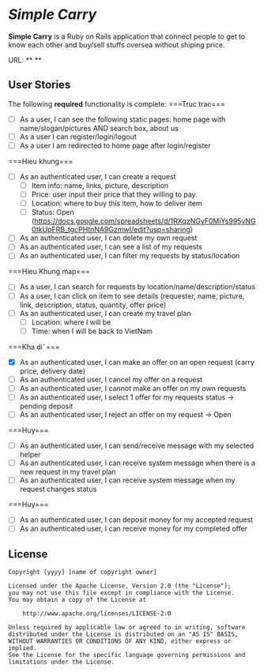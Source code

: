 # *Simple Carry*

**Simple Carry** is a Ruby on Rails application that connect people to get to know each other and buy/sell stuffs oversea without shiping price. 

URL: ** **

## User Stories

The following **required** functionality is complete:
===Truc trac===
* [ ] As a user, I can see the following static pages: home page with name/slogan/pictures AND search box, about us
* [ ] As a user I can register/login/logout
* [ ] As a user I am redirected to home page after login/register

===Hieu khung===
* [ ] As an authenticated user, I can create a request
    * [ ] Item info: name, links, picture, description
    * [ ] Price: user input their price that they willing to pay.
    * [ ] Location: where to buy this item, how to deliver item
    * [ ] Status: Open (https://docs.google.com/spreadsheets/d/1RXqzNGyF0MiYs995yNG0tkUpFRB_tgcPHtnNA9GzmwI/edit?usp=sharing)
* [ ] As an authenticated user, I can delete my own request
* [ ] As an authenticated user, I can see a list of my requests
* [ ] As an authenticated user, I can filter my requests by status/location

===Hieu Khung map===
* [ ] As a user, I can search for requests by location/name/description/status
* [ ] As a user, I can click on item to see details (requester, name, picture, link, description, status, quantity, offer price)
* [ ] As an authenticated user, I can create my travel plan
   * [ ] Location: where I will be
   * [ ] Time: when I will be back to VietNam

===Kha di˜===
* [x] As an authenticated user, I can make an offer on an open request (carry price, delivery date)
* [ ] As an authenticated user, I cancel my offer on a request
* [ ] As an authenticated user, I cannot make an offer on my own requests
* [ ] As an authenticated user, I select 1 offer for my requests status -> pending deposit
* [ ] As an authenticated user, I reject an offer on my request -> Open

===Huy===
* [ ] As an authenticated user, I can send/receive message with my selected helper
* [ ] As an authenticated user, I can receive system message when there is a new request in my travel plan
* [ ] As an authenticated user, I can receive system message when my request changes status

===Huy===
* [ ] As an authenticated user, I can deposit money for my accepted request
* [ ] As an authenticated user, I can receive money for my completed offer

## License

    Copyright [yyyy] [name of copyright owner]

    Licensed under the Apache License, Version 2.0 (the "License");
    you may not use this file except in compliance with the License.
    You may obtain a copy of the License at

        http://www.apache.org/licenses/LICENSE-2.0

    Unless required by applicable law or agreed to in writing, software
    distributed under the License is distributed on an "AS IS" BASIS,
    WITHOUT WARRANTIES OR CONDITIONS OF ANY KIND, either express or implied.
    See the License for the specific language governing permissions and
    limitations under the License.

